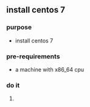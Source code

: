 ## install centos 7

### purpose
* install centos 7

### pre-requirements
* a machine with x86_64 cpu

### do it
1. 

